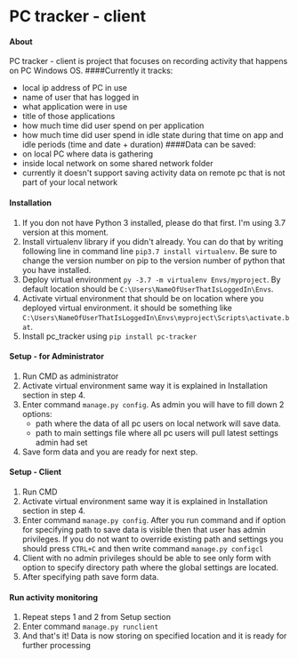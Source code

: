 # PC tracker - client
#### About
PC tracker - client is project that focuses on recording activity that happens on PC Windows OS.
####Currently it tracks:
- local ip address of PC in use
- name of user that has logged in
- what application were in use
- title of those applications
- how much time did user spend on per application
- how much time did user spend in idle state during that time on app and idle periods (time and date + duration)
####Data can be saved:
- on local PC where data is gathering
- inside local network on some shared network folder
- currently it doesn't support saving activity data on remote pc that is not part of your local network
#### Installation
1. If you don not have Python 3 installed, please do that first. I'm using 3.7 version at this moment.
2. Install virtualenv library if you didn't already. You can do that by writing following line in command line ```pip3.7 install virtualenv```. Be sure to change the version number on pip to the version number of python that you have installed.
3. Deploy virtual environment ```py -3.7 -m virtualenv Envs/myproject```. By default location should be ```C:\Users\NameOfUserThatIsLoggedIn\Envs```.
4. Activate virtual environment that should be on location where you deployed virtual environment. it should be something like ```C:\Users\NameOfUserThatIsLoggedIn\Envs\myproject\Scripts\activate.bat```.
5. Install pc_tracker using ```pip install pc-tracker```
#### Setup - for Administrator 
1. Run CMD as administrator
2. Activate virtual environment same way it is explained in Installation section in step 4.
3. Enter command ```manage.py config```. As admin you will have to fill down 2 options:
    - path where the data of all pc users on local network will save data. 
    - path to main settings file where all pc users will pull latest settings admin had set
4. Save form data and you are ready for next step.
#### Setup - Client
1. Run CMD
2. Activate virtual environment same way it is explained in Installation section in step 4.
3. Enter command ```manage.py config```. After you run command and if option for specifying path to save data is visible then that user has admin privileges. 
    If you do not want to override existing path and settings you should press ```CTRL+C``` and then write command ```manage.py configcl```
4. Client with no admin privileges should be able to see only form with option to specify directory path where the global settings are located.
5. After specifying path save form data.
#### Run activity monitoring
1. Repeat steps 1 and 2 from Setup section
2. Enter command ```manage.py runclient```
3. And that's it! Data is now storing on specified location and it is ready for further processing

    